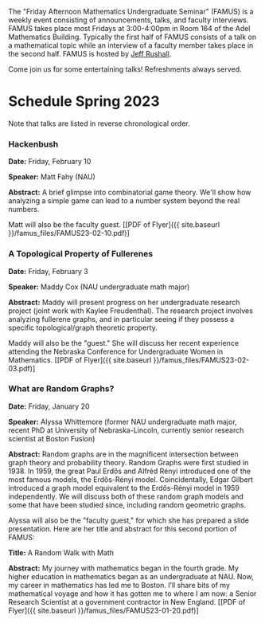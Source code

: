 The "Friday Afternoon Mathematics Undergraduate Seminar" (FAMUS) is a weekly event consisting of announcements, talks, and faculty interviews.  FAMUS takes place most Fridays at 3:00-4:00pm in Room 164 of the Adel Mathematics Building.  Typically the first half of FAMUS consists of a talk on a mathematical topic while an interview of a faculty member takes place in the second half. FAMUS is hosted by [Jeff Rushall](https://nau.edu/cefns/natsci/math/directory-full-time/rushall-jeff/).

Come join us for some entertaining talks!  Refreshments always served.

# Schedule Spring 2023 #

Note that talks are listed in reverse chronological order.

### Hackenbush

**Date:** Friday, February 10

**Speaker:** Matt Fahy (NAU)

**Abstract:** A brief glimpse into combinatorial game theory.  We'll show how analyzing a simple game can lead to a number system beyond the real numbers.

Matt will also be the faculty guest. [[PDF of Flyer]({{ site.baseurl }}/famus_files/FAMUS23-02-10.pdf)]

### A Topological Property of Fullerenes

**Date:** Friday, February 3

**Speaker:** Maddy Cox (NAU undergraduate math major)

**Abstract:** Maddy will present progress on her undergraduate research project (joint work with Kaylee Freudenthal).  The research project involves analyzing fullerene graphs, and in particular seeing if they possess a specific topological/graph theoretic property.  

Maddy will also be the "guest."  She will discuss her recent experience attending the Nebraska Conference for Undergraduate Women in Mathematics.  [[PDF of Flyer]({{ site.baseurl }}/famus_files/FAMUS23-02-03.pdf)]

### What are Random Graphs?

**Date:** Friday, January 20

**Speaker:** Alyssa Whittemore (former NAU undergraduate math major, recent PhD at University of Nebraska-Lincoln, currently senior research scientist at Boston Fusion)

**Abstract:**  Random graphs are in the magnificent intersection between graph theory and probability theory. Random Graphs were first studied in 1938. In 1959, the great Paul Erdős and Alfréd Rényi introduced one of the most famous models, the Erdős-Rényi model. Coincidentally, Edgar Gilbert introduced a graph model equivalent to the Erdős-Rényi model in 1959 independently. We will discuss both of these random graph models and some that have been studied since, including random geometric graphs.

Alyssa will also be the "faculty guest," for which she has prepared a slide presentation.  Here are her title and abstract for this second portion of FAMUS:

**Title:** A Random Walk with Math

**Abstract:** My journey with mathematics began in the fourth grade. My higher education in mathematics began as an undergraduate at NAU. Now, my career in mathematics has led me to Boston. I’ll share bits of my mathematical voyage and how it has gotten me to where I am now: a Senior Research Scientist at a government contractor in New England.  [[PDF of Flyer]({{ site.baseurl }}/famus_files/FAMUS23-01-20.pdf)]

